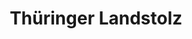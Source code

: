 ---
title: "Thüringer Landstolz"
url: /brotterode-trusetal/thueringer-landstolz/
shop: Metzgerei
---
